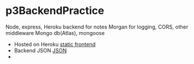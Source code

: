 # p3BackendPractice


Node, express, Heroku backend for notes
Morgan for logging, CORS, other middleware
Mongo db(Atlas), mongoose
<ul>
<li>Hosted on Heroku <a href="https://react-heluni-p3practice.herokuapp.com/">static frontend</a></li>
<li>Backend JSON <a href="https://react-heluni-p3practice.herokuapp.com/api/notes">JSON</a><li>
</ul>
